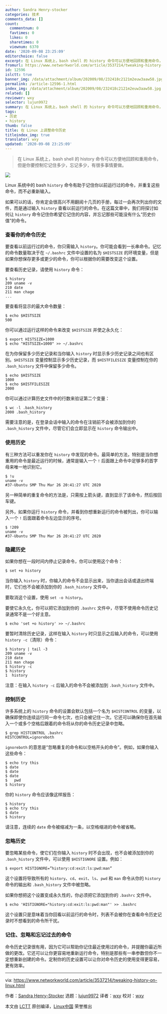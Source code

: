 ```yaml
---
author: Sandra Henry-stocker
categories: 技术
comments_data: []
count:
  commentnum: 0
  favtimes: 0
  likes: 0
  sharetimes: 0
  viewnum: 6370
date: '2020-09-08 23:25:09'
editorchoice: false
excerpt: 在 Linux 系统上，bash shell 的 history 命令可以方便地回顾和重用命令，但是你要控制它记住多少，忘记多少，有很多事情要做。
fromurl: https://www.networkworld.com/article/3537214/tweaking-history-on-linux.html
id: 12596
islctt: true
banner_img: /data/attachment/album/202009/08/232418c2121m2euw3aaw58.jpg
permalink: /article-12596-1.html
index_img: /data/attachment/album/202009/08/232418c2121m2euw3aaw58.jpg.thumb.jpg
related: []
reviewer: wxy
selector: lujun9972
summary: 在 Linux 系统上，bash shell 的 history 命令可以方便地回顾和重用命令，但是你要控制它记住多少，忘记多少，有很多事情要做。
tags:
- 历史
- history
thumb: false
title: 在 Linux 上调整命令历史
titleindex_img: true
translator: wxy
updated: '2020-09-08 23:25:09'
---
```



> 
> 在 Linux 系统上，bash shell 的 history 命令可以方便地回顾和重用命令，但是你要控制它记住多少，忘记多少，有很多事情要做。
> 
> 
> 


![](/data/attachment/album/202009/08/232418c2121m2euw3aaw58.jpg)


Linux 系统中的 bash `history` 命令有助于记住你以前运行过的命令，并重复这些命令，而不必重新输入。


如果可以的话，你肯定会很高兴不用翻阅十几页的手册，每过一会再次列出你的文件，而是通过输入 `history` 查看以前运行的命令。在这篇文章中，我们将探讨如何让 `history` 命令记住你希望它记住的内容，并忘记那些可能没有什么“历史价值”的命令。


### 查看你的命令历史


要查看以前运行过的命令，你只需输入 `history`。你可能会看到一长串命令。记忆的命令数量取决于在 `~/.bashrc` 文件中设置的名为 `$HISTSIZE` 的环境变量，但是如果你想保存更多或更少的命令，你可以根据你的需要改变这个设置。


要查看历史记录，请使用 `history` 命令：



```
$ history
209 uname -v
210 date
211 man chage
...

```

要查看将显示的最大命令数量：



```
$ echo $HISTSIZE
500

```

你可以通过运行这样的命令来改变 `$HISTSIZE` 并使之永久化：



```
$ export HISTSIZE=1000
$ echo "HISTSIZE=1000" >> ~/.bashrc

```

在为你保留多少历史记录和当你输入 `history` 时显示多少历史记录之间也有区别。`$HISTSIZE` 变量控制显示多少历史记录，而 `$HISTFILESIZE` 变量控制在你的 `.bash_history` 文件中保留多少命令。



```
$ echo $HISTSIZE
1000
$ echo $HISTFILESIZE
2000

```

你可以通过计算历史文件中的行数来验证第二个变量：



```
$ wc -l .bash_history
2000 .bash_history

```

需要注意的是，在登录会话中输入的命令在注销前不会被添加到你的 `.bash_history` 文件中，尽管它们会立即显示在 `history` 命令输出中。


### 使用历史


有三种方法可以重发你在 `history` 中发现的命令。最简单的方法，特别是当你想重用的命令是最近运行的时候，通常是输入一个 `!` 后面跟上命令中足够多的首字母来唯一地识别它。



```
$ !u
uname -v
#37-Ubuntu SMP Thu Mar 26 20:41:27 UTC 2020

```

另一种简单的重复命令的方法是，只需按上箭头键，直到显示了该命令，然后按回车键。


另外，如果你运行 `history` 命令，并看到你想重新运行的命令被列出，你可以输入一个 `!` 后面跟着命令左边显示的序号。



```
$ !209
uname -v
#37-Ubuntu SMP Thu Mar 26 20:41:27 UTC 2020

```

### 隐藏历史


如果你想在一段时间内停止记录命令，你可以使用这个命令：



```
$ set +o history

```

当你输入 `history` 时，你输入的命令不会显示出来，当你退出会话或退出终端时，它们也不会被添加到你的 `.bash_history` 文件中。


要取消这个设置，使用 `set -o history`。


要使它永久化，你可以把它添加到你的 `.bashrc` 文件中，尽管不使用命令历史记录通常不是一个好主意。



```
$ echo 'set +o history' >> ~/.bashrc

```

要暂时清除历史记录，这样在输入 `history` 时只显示之后输入的命令，可以使用 `history -c`（清除）命令：



```
$ history | tail -3
209 uname -v
210 date
211 man chage
$ history -c
$ history
1  history

```

注意：在输入 `history -c` 后输入的命令不会被添加到 `.bash_history` 文件中。


### 控制历史


许多系统上的 `history` 命令的设置会默认包括一个名为 `$HISTCONTROL` 的变量，以确保即使你连续运行同一命令七次，也只会被记住一次。它还可以确保你在首先输入一个或多个空格后跟着的命令将从你的命令历史记录中忽略。



```
$ grep HISTCONTROL .bashrc
HISTCONTROL=ignoreboth

```

`ignoreboth` 的意思是“忽略重复的命令和以空格开头的命令”。例如，如果你输入这些命令：



```
$ echo try this
$ date
$ date
$ date
$   pwd
$ history

```

你的 `history` 命令应该像这样报告：



```
$ history
$ echo try this
$ date
$ history

```

请注意，连续的 `date` 命令被缩减为一条，以空格缩进的命令被省略。


### 忽略历史


要忽略某些命令，使它们在你输入 `history` 时不会出现，也不会被添加到你的 `.bash_history` 文件中，可以使用 `$HISTIGNORE` 设置。例如：



```
$ export HISTIGNORE=”history:cd:exit:ls:pwd:man”

```

这个设置将导致所有的 `history`、`cd`、`exit`、`ls`、`pwd` 和 `man` 命令从你的 `history` 命令的输出和 `.bash_history` 文件中被忽略。


如果你想把这个设置变成永久性的，你必须把它添加到你的 `.bashrc` 文件中。



```
$ echo 'HISTIGNORE="history:cd:exit:ls:pwd:man"' >> .bashrc

```

这个设置只是意味着当你回看以前运行的命令时，列表不会被你在查看命令历史记录时不想看到的命令所干扰。


### 记住、忽略和忘记过去的命令


命令历史记录很有用，因为它可以帮助你记住最近使用过的命令，并提醒你最近所做的更改。它还可以让你更容易地重新运行命令，特别是那些有一串参数但你不一定想重新创建的命令。定制你的历史设置可以让你对命令历史的使用变得更容易，更有效率。




---


via: <https://www.networkworld.com/article/3537214/tweaking-history-on-linux.html>


作者：[Sandra Henry-Stocker](https://www.networkworld.com/author/Sandra-Henry_Stocker/) 选题：[lujun9972](https://github.com/lujun9972) 译者：[wxy](https://github.com/wxy) 校对：[wxy](https://github.com/wxy)


本文由 [LCTT](https://github.com/LCTT/TranslateProject) 原创编译，[Linux中国](https://linux.cn/) 荣誉推出